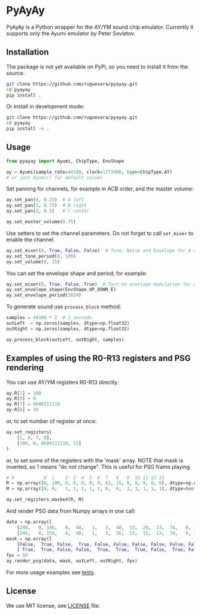 # PyAyAy

PyAyAy is a Python wrapper for the AY/YM sound chip emulator. Currently it supports only the Ayumi emulator by Peter Sovietov.

## Installation

The package is not yet available on PyPi, so you need to install it from the source.

```bash
git clone https://github.com/ruguevara/pyayay.git
cd pyayay
pip install .
```

Or install in development mode:

```bash
git clone https://github.com/ruguevara/pyayay.git
cd pyayay
pip install -e .
```

## Usage

```python
from pyayay import Ayumi, ChipType, EnvShape

ay = Ayumi(sample_rate=44100, clock=1773400, type=ChipType.AY)
# or just Ayumi() for default values
```

Set panning for channels, for example in ACB order, and the master volume:
```python
ay.set_pan(0, 0.25)  # A left
ay.set_pan(1, 0.75)  # B right
ay.set_pan(2, 0.5)   # C center

ay.set_master_volume(0.75)
```

Use setters to set the channel parameters.
Do not forget to call `set_mixer` to enable the channel.

```python
ay.set_mixer(0, True, False, False)  # Tone, Noise and Envelope for A channel
ay.set_tone_period(0, 100)
ay.set_volume(0, 15)
```

You can set the envelope shape and period, for example:

```python
ay.set_mixer(0, True, False, True)  # Turn on envelope modulation for A channel
ay.set_envelope_shape(EnvShape.UP_DOWN_E)
ay.set_envelope_period(1024)
```

To generate sound use `process_block` method:

```python
samples = 44100 * 2  # 2 seconds
outLeft  = np.zeros(samples, dtype=np.float32)
outRight = np.zeros(samples, dtype=np.float32)

ay.process_block(outLeft, outRight, samples)
```

## Examples of using the R0-R13 registers and PSG rendering

You can use AY/YM registers R0-R13 directly:

```python
ay.R[1] = 100
ay.R[0] = 0
ay.R[7] = 0b00111110
ay.R[8] = 15
```

or, to set number of register at once:

```python
ay.set_registers(
    [1, 0, 7, 8],
    [100, 0, 0b00111110, 15]
)
```

or, to set some of the registers with the 'mask' array.
NOTE that mask is inverted, so 1 means "do not change".
This is useful for PSG frame playing.

```python
# R           0  1    2  3  4  5  6  7   8   9  10 11 12 13
R = np.array([0, 100, 0, 0, 0, 0, 0, 62, 15, 0, 0, 0, 0, 0], dtype=np.uint8)
M = np.array([0, 0,   1, 1, 1, 1, 1, 0,  0,  1, 1, 1, 1, 1], dtype=bool)

ay.set_registers_masked(R, M)
```

And render PSG data from Numpy arrays in one call:
```python
data = np.array([
    [249,   0, 148,   0,  40,   1,   3,  40,  13,  29,  13,  74,   0, 12],
    [249,   0, 158,   4,  40,   1,   3,  56,  13,  15,  13,  74,   0, 12]], dtype=np.uint8)
mask = np.array([
    [False,  True, False,  True, False, False, False, False, False, False, False, False,  True, False],
    [ True,  True, False, False,  True,  True,  True, False,  True, False,  True,  True,  True,  True]])
fps = 50
ay.render_psg(data, mask, outLeft, outRight, fps)
```

For more usage examples see [tests](tests/test_ayumi.py).

## License
We use MIT license, see [LICENSE](LICENSE) file.
